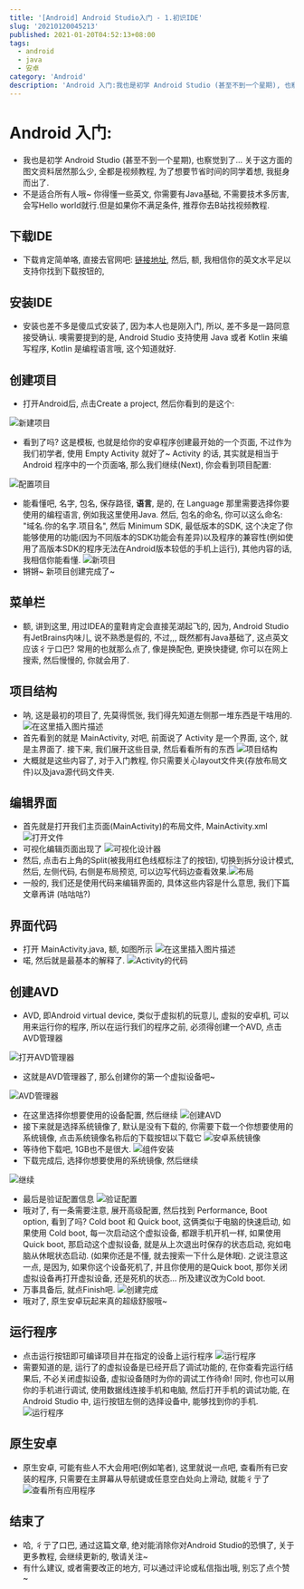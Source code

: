 ```yaml
---
title: '[Android] Android Studio入门 - 1.初识IDE'
slug: '20210120045213'
published: 2021-01-20T04:52:13+08:00
tags:
  - android
  - java
  - 安卓
category: 'Android'
description: 'Android 入门:我也是初学 Android Studio (甚至不到一个星期), 也察觉到了… 关于这方面的图文资料居然那么少, 全都是视频教程, 为了想要节省时间的同学着想, 我挺身而出了.不是适合所有人哦~ 你得懂一些英文, 你需要有Java基础, 不需要技术多厉害, 会写Hello world就行.但是如果你不满足条件, 推荐你去B站找视频教程.下载IDE下载肯定简单咯, 直接去官网吧: 链接地址, 然后, 额, 我相信你的英文水平足以支持你找到下载按钮的,安装IDE安装也'
---
```


# Android 入门:

- 我也是初学 Android Studio (甚至不到一个星期), 也察觉到了... 关于这方面的图文资料居然那么少, 全都是视频教程, 为了想要节省时间的同学着想, 我挺身而出了.
- 不是适合所有人哦~ 你得懂一些英文, 你需要有Java基础, 不需要技术多厉害, 会写Hello world就行.但是如果你不满足条件, 推荐你去B站找视频教程.

## 下载IDE

- 下载肯定简单咯, 直接去官网吧: [链接地址](https://developer.android.google.cn/studio), 然后, 额, 我相信你的英文水平足以支持你找到下载按钮的, 


## 安装IDE

- 安装也差不多是傻瓜式安装了, 因为本人也是刚入门, 所以, 差不多是一路同意接受确认. 噢需要提到的是, Android Studio 支持使用 Java 或者 Kotlin 来编写程序, Kotlin 是编程语言哦, 这个知道就好.


## 创建项目

- 打开Android后, 点击Create a project, 然后你看到的是这个:

![新建项目](/images/202101200242537.png)
- 看到了吗? 这是模板, 也就是给你的安卓程序创建最开始的一个页面, 不过作为我们初学者, 使用 Empty Activity 就好了~ Activity 的话, 其实就是相当于 Android 程序中的一个页面咯, 那么我们继续(Next), 你会看到项目配置:

![配置项目](/images/20210120024550603.png)
- 能看懂吧, 名字, 包名, 保存路径, **语言**, 是的, 在 Language 那里需要选择你要使用的编程语言, 例如我这里使用Java. 然后, 包名的命名, 你可以这么命名: "域名.你的名字.项目名", 然后 Minimum SDK, 最低版本的SDK, 这个决定了你能够使用的功能(因为不同版本的SDK功能会有差异)以及程序的兼容性(例如使用了高版本SDK的程序无法在Android版本较低的手机上运行), 其他内容的话, 我相信你能看懂.
![新项目](/images/20210120025320263.png)
- 锵锵~ 新项目创建完成了~

## 菜单栏

- 额, 讲到这里, 用过IDEA的童鞋肯定会直接芜湖起飞的, 因为, Android Studio有JetBrains内味儿, 说不熟悉是假的, 不过,,, 既然都有Java基础了, 这点英文应该彳亍口巴? 常用的也就那么点了, 像是换配色, 更换快捷键, 你可以在网上搜索, 然后慢慢的, 你就会用了.

## 项目结构

- 呐, 这是最初的项目了, 先莫得慌张, 我们得先知道左侧那一堆东西是干啥用的.
![在这里插入图片描述](/images/20210120025602149.png)
- 首先看到的就是 MainActivity, 对吧, 前面说了 Activity 是一个界面, 这个, 就是主界面了. 接下来, 我们展开这些目录, 然后看看所有的东西
![项目结构](/images/20210120030951809.png)
- 大概就是这些内容了, 对于入门教程, 你只需要关心layout文件夹(存放布局文件)以及java源代码文件夹.


## 编辑界面

- 首先就是打开我们主页面(MainActivity)的布局文件, MainActivity.xml
![打开文件](/images/20210120031145459.png)
- 可视化编辑页面出现了
![可视化设计器](/images/20210120031801701.png)
- 然后, 点击右上角的Split(被我用红色线框标注了的按钮), 切换到拆分设计模式, 然后, 左侧代码, 右侧是布局预览, 可以边写代码边查看效果.![布局](/images/20210120032751745.png)
- 一般的, 我们还是使用代码来编辑界面的, 具体这些内容是什么意思, 我们下篇文章再讲 (咕咕咕?)


## 界面代码

- 打开 MainActivity.java, 额, 如图所示
![在这里插入图片描述](/images/20210120033608524.png)
- 喏, 然后就是最基本的解释了. ![Activity的代码](/images/20210120034206180.png)

## 创建AVD

- AVD, 即Android virtual device, 类似于虚拟机的玩意儿, 虚拟的安卓机, 可以用来运行你的程序, 所以在运行我们的程序之前, 必须得创建一个AVD, 点击AVD管理器

![打开AVD管理器](/images/20210120040302878.png)
- 这就是AVD管理器了, 那么创建你的第一个虚拟设备吧~

![AVD管理器](/images/20210120040412778.png)
- 在这里选择你想要使用的设备配置, 然后继续
![创建AVD](/images/20210120041407170.png)
- 接下来就是选择系统镜像了, 默认是没有下载的, 你需要下载一个你想要使用的系统镜像, 点击系统镜像名称后的下载按钮以下载它 ![安卓系统镜像](/images/20210120041643674.png)
- 等待他下载吧, 1GB也不是很大.
![组件安装](/images/20210120041738934.png)
- 下载完成后, 选择你想要使用的系统镜像, 然后继续

![继续](/images/20210120041947977.png)
- 最后是验证配置信息 ![验证配置](/images/20210120042310230.png)
- 哦对了, 有一条需要注意,  展开高级配置, 然后找到 Performance, Boot option, 看到了吗? Cold boot 和 Quick boot, 这俩类似于电脑的快速启动, 如果使用 Cold boot, 每一次启动这个虚拟设备, 都跟手机开机一样, 如果使用Quick boot, 那启动这个虚拟设备, 就是从上次退出时保存的状态启动, 宛如电脑从休眠状态启动. (如果你还是不懂, 就去搜索一下什么是休眠). 之说注意这一点, 是因为, 如果你这个设备死机了, 并且你使用的是Quick boot, 那你关闭虚拟设备再打开虚拟设备, 还是死机的状态... 所及建议改为Cold boot.
- 万事具备后, 就点Finish吧.
![创建完成](/images/20210120043315170.png)
- 哦对了, 原生安卓玩起来真的超级舒服哦~ 


## 运行程序

- 点击运行按钮即可编译项目并在指定的设备上运行程序
![运行程序](/images/20210120043723490.png)
- 需要知道的是, 运行了的虚拟设备是已经开启了调试功能的, 在你查看完运行结果后, 不必关闭虚拟设备, 虚拟设备随时为你的调试工作待命! 同时, 你也可以用你的手机进行调试, 使用数据线连接手机和电脑, 然后打开手机的调试功能, 在 Android Studio 中, 运行按钮左侧的选择设备中, 能够找到你的手机.
![运行程序](/images/20210120044806943.png)



## 原生安卓

- 原生安卓, 可能有些人不大会用吧(例如笔者), 这里就说一点吧, 查看所有已安装的程序, 只需要在主屏幕从导航键或任意空白处向上滑动, 就能彳亍了
![查看所有应用程序](/images/2021012004442282.png)

## 结束了

- 哈, 彳亍了口巴, 通过这篇文章, 绝对能消除你对Android Studio的恐惧了, 关于更多教程, 会继续更新的, 敬请关注~
- 有什么建议, 或者需要改正的地方, 可以通过评论或私信指出哦, 别忘了点个赞~
